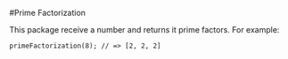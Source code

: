 #Prime Factorization

This package receive a number and returns it prime factors. For example:

`primeFactorization(8); // => [2, 2, 2]`
